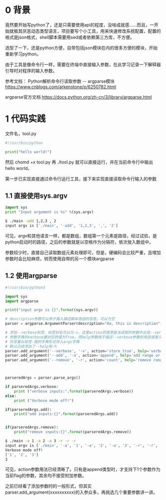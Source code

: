 <!--
 * @Author: your name
 * @Date: 2021-02-09 22:07:45
 * @LastEditTime: 2021-02-10 00:12:23
 * @LastEditors: Please set LastEditors
 * @Description: In User Settings Edit
 * @FilePath: \Blog\python：解析程序入参.md
-->
# 0 背景
竟然要开始写python了，还是只需要使用api的程度，没啥成就感……而且，一开始就极其厌恶动态类型语言，项目要写个小工具，用来快速修改系统配置，配置的格式是json格式，shell脚本需要用sed或者依赖第三方库，不方便。

选型了一下，还是python方便，自带包括json模块在内的很多方便的模块，开始重新学习python。

由于工具是像命令行一样，需要在终端中直接输入参数，在此学习记录一下解释器引导时对程序的输入参数。

参考文档：
Python解析命令行读取参数 -- argparse模块   https://www.cnblogs.com/arkenstone/p/6250782.html

argparse官方文档  https://docs.python.org/zh-cn/3/library/argparse.html

# 1 代码实践
文件名，tool.py

```py
#!/usr/bin/python

print("hello world!")
```

然后 chomd +x tool.py 再  ./tool.py 就可以直接运行，并在当前命令行中输出hello world。

第一步已实现直接通过命令行运行工具，接下来实现直接读取命令行输入的参数

## 1.1 直接使用sys.argv
```py
import sys
print "Input argument is %s" %(sys.argv)
```

```bash
$ ./main -add 1,2,3 , 2
input argv is ['./main', '-add', '1,2,3', ',', '2']
```
可见，argv和其他语言一样，都是数组，数组第一个元素是路径，经过试验，是python启动时的路径，之后的参数就是以空格作为分隔符，依次放入数组中。

参数较少时，直接自己读取数组元素处理即可，但是，硬编码会比较严重，且增加参数时会比较麻烦，转而使用自带的另一个模块argparse

## 1.2 使用argparse

```py
#!/usr/bin/python3

import sys
import argparse

print("input argv is {}".format(sys.argv))

# description参数可以用于插入描述脚本用途的信息，可以为空
parser = argparse.ArgumentParser(description="Ha, this is description")

# 添加--verbose标签，标签别名可以为-v，这里action的意思是当读取的参数中出现--verbose/-v的时候
# 参数字典的verbose建对应的值为True，而help参数用于描述--verbose参数的用途或意义。
# 将变量以标签-值的字典形式存入args字典
# 默认已经添加了--help和-h
parser.add_argument('--verbose', '-v', action='store_true', help='verbose mode')
parser.add_argument('--add', '-a', action='append', help='add range or single value')
parser.add_argument('--remove', '-r', action='count', help='remove range or single value')



parseredArgs = parser.parse_args()        

if parseredArgs.verbose:
    print ("verbose inputs:".format(parseredArgs.verbose))
else:
    print ("Verbose mode off!")

if(parseredArgs.add):
    print("add inputs:{}".format(parseredArgs.add))


if(parseredArgs.remove):
    print("remove inputs:{}".format(parseredArgs.remove))
```


```bash
$ ./main -a 1 -a 2 -a 3 -r -r -r
input argv is ['./main', '-a', '1', '-a', '2', '-a', '3', '-r', '-r', '-r']
Verbose mode off!
['1', '2', '3']
3
```

可见，action参数用法已经清晰了。只有是append类型时，才支持下1个参数作为当前flag的参数，其余均不接受附加参数。

之前已经看了添加参数时的一般形式，但其实parser.add_argument(xxxxxxxxxx)的入参众多，再挑选几个重要参数讲一讲。

